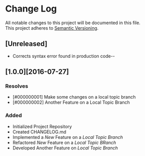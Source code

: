 # Change Log  
All notable changes to this project will be documented in this file.  
This project adheres to [Semantic Versioning](http://semver.org/).  

## [Unreleased]
- Corrects syntax error found in production code--

## [1.0.0][2016-07-27]
### Resolves
- [#000000001] Make some changes on a local topic branch  
- [#000000002] Another Feature on a Local Topic Branch  


### Added  
- Initialized Project Repository  
- Created CHANGELOG.md  
- Implemented a _New_ Feature on a *Local _Topic Branch_*  
- Refactored _New_ Feature on a *Local _Topic BRanch_*  
- Developed Another Feature on *Local _Topic Branch_*

